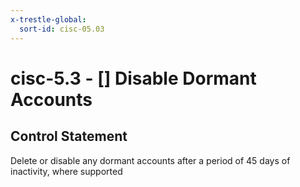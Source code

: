 ```yaml
---
x-trestle-global:
  sort-id: cisc-05.03
---
```


# cisc-5.3 - \[\] Disable Dormant Accounts

## Control Statement

Delete or disable any dormant accounts after a period of 45 days of inactivity, where supported
